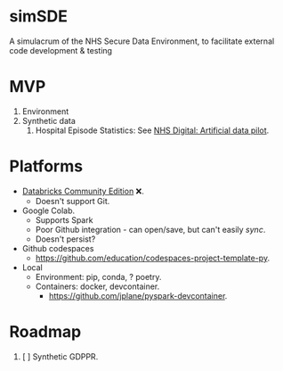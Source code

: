 # simSDE
A simulacrum of the NHS Secure Data Environment, to facilitate external code development &amp; testing

# MVP
1. Environment
2. Synthetic data
    1. Hospital Episode Statistics: See [NHS Digital: Artificial data pilot](https://digital.nhs.uk/services/artificial-data). 

# Platforms
* [Databricks Community Edition](https://community.cloud.databricks.com/) ❌. 
    * Doesn't support Git. 
* Google Colab. 
    * Supports Spark
    * Poor Github integration - can open/save, but can't easily *sync*. 
    * Doesn't persist?
* Github codespaces
    * https://github.com/education/codespaces-project-template-py. 
* Local
    * Environment: pip, conda, ? poetry. 
    * Containers: docker, devcontainer. 
        * https://github.com/jplane/pyspark-devcontainer. 


# Roadmap
1. [ ] Synthetic GDPPR. 
